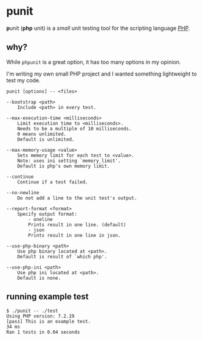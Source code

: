 # punit

**p**unit (**php** unit) is a _small_ unit testing tool for the scripting language [PHP](https://php.net).

## why?

While `phpunit` is a great option, it has too many options in my opinion.

I'm writing my own small PHP project and I wanted something lightweight to test my code.

```
punit [options] -- <files>

--bootstrap <path>
	Include <path> in every test.

--max-execution-time <milliseconds>
	Limit execution time to <milliseconds>.
	Needs to be a multiple of 10 milliseconds.
	0 means unlimited.
	Default is unlimited.

--max-memory-usage <value>
	Sets memory limit for each test to <value>.
	Note: uses ini setting `memory_limit'.
	Default is php's own memory limit.

--continue
	Continue if a test failed.

--no-newline
	Do not add a line to the unit test's output.

--report-format <format>
	Specify output format:
		- oneline
		Prints result in one line. (default)
		- json
		Prints result in one line in json.

--use-php-binary <path>
	Use php binary located at <path>.
	Default is result of `which php'.

--use-php-ini <path>
	Use php ini located at <path>.
	Default is none.
```

## running example test

```
$ ./punit -- ./test
Using PHP version: 7.2.19
[pass] This is an example test.                                                            34 ms
Ran 1 tests in 0.04 seconds
```

